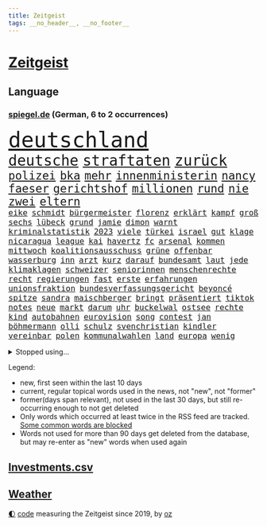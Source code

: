 ```yaml
---
title: Zeitgeist
tags: __no_header__, __no_footer__
---
```


# [Zeitgeist](https://oliz.io/zeitgeist/)

## Language

<h3><a href="https://www.spiegel.de" target="_blank">spiegel.de</a> (German, 6 to 2 occurrences)</h3>
<p style="font-family:monospace">
<span style="font-size:32pt"><a href="news_links.html#deutschland" class="current">deutschland</a></span>
<br>
<span style="font-size:22pt"><a href="news_links.html#deutsche" class="current">deutsche</a></span>
<span style="font-size:22pt"><a href="news_links.html#straftaten" class="current">straftaten</a></span>
<span style="font-size:22pt"><a href="news_links.html#zurück" class="current">zurück</a></span>
<br>
<span style="font-size:17pt"><a href="news_links.html#polizei" class="current">polizei</a></span>
<span style="font-size:17pt"><a href="news_links.html#bka" class="current">bka</a></span>
<span style="font-size:17pt"><a href="news_links.html#mehr" class="current">mehr</a></span>
<span style="font-size:17pt"><a href="news_links.html#innenministerin" class="current">innenministerin</a></span>
<span style="font-size:17pt"><a href="news_links.html#nancy" class="current">nancy</a></span>
<span style="font-size:17pt"><a href="news_links.html#faeser" class="current">faeser</a></span>
<span style="font-size:17pt"><a href="news_links.html#gerichtshof" class="current">gerichtshof</a></span>
<span style="font-size:17pt"><a href="news_links.html#millionen" class="current">millionen</a></span>
<span style="font-size:17pt"><a href="news_links.html#rund" class="current">rund</a></span>
<span style="font-size:17pt"><a href="news_links.html#nie" class="current">nie</a></span>
<span style="font-size:17pt"><a href="news_links.html#zwei" class="current">zwei</a></span>
<span style="font-size:17pt"><a href="news_links.html#eltern" class="current">eltern</a></span>
<br>
<span style="font-size:12pt"><a href="news_links.html#eike" class="new">eike</a></span>
<span style="font-size:12pt"><a href="news_links.html#schmidt" class="current">schmidt</a></span>
<span style="font-size:12pt"><a href="news_links.html#bürgermeister" class="current">bürgermeister</a></span>
<span style="font-size:12pt"><a href="news_links.html#florenz" class="current">florenz</a></span>
<span style="font-size:12pt"><a href="news_links.html#erklärt" class="current">erklärt</a></span>
<span style="font-size:12pt"><a href="news_links.html#kampf" class="current">kampf</a></span>
<span style="font-size:12pt"><a href="news_links.html#groß" class="current">groß</a></span>
<span style="font-size:12pt"><a href="news_links.html#sechs" class="current">sechs</a></span>
<span style="font-size:12pt"><a href="news_links.html#lübeck" class="current">lübeck</a></span>
<span style="font-size:12pt"><a href="news_links.html#grund" class="current">grund</a></span>
<span style="font-size:12pt"><a href="news_links.html#jamie" class="new">jamie</a></span>
<span style="font-size:12pt"><a href="news_links.html#dimon" class="new">dimon</a></span>
<span style="font-size:12pt"><a href="news_links.html#warnt" class="current">warnt</a></span>
<span style="font-size:12pt"><a href="news_links.html#kriminalstatistik" class="new">kriminalstatistik</a></span>
<span style="font-size:12pt"><a href="news_links.html#2023" class="current">2023</a></span>
<span style="font-size:12pt"><a href="news_links.html#viele" class="current">viele</a></span>
<span style="font-size:12pt"><a href="news_links.html#türkei" class="current">türkei</a></span>
<span style="font-size:12pt"><a href="news_links.html#israel" class="current">israel</a></span>
<span style="font-size:12pt"><a href="news_links.html#gut" class="current">gut</a></span>
<span style="font-size:12pt"><a href="news_links.html#klage" class="current">klage</a></span>
<span style="font-size:12pt"><a href="news_links.html#nicaragua" class="current">nicaragua</a></span>
<span style="font-size:12pt"><a href="news_links.html#league" class="current">league</a></span>
<span style="font-size:12pt"><a href="news_links.html#kai" class="current">kai</a></span>
<span style="font-size:12pt"><a href="news_links.html#havertz" class="current">havertz</a></span>
<span style="font-size:12pt"><a href="news_links.html#fc" class="current">fc</a></span>
<span style="font-size:12pt"><a href="news_links.html#arsenal" class="current">arsenal</a></span>
<span style="font-size:12pt"><a href="news_links.html#kommen" class="current">kommen</a></span>
<span style="font-size:12pt"><a href="news_links.html#mittwoch" class="current">mittwoch</a></span>
<span style="font-size:12pt"><a href="news_links.html#koalitionsausschuss" class="new">koalitionsausschuss</a></span>
<span style="font-size:12pt"><a href="news_links.html#grüne" class="current">grüne</a></span>
<span style="font-size:12pt"><a href="news_links.html#offenbar" class="current">offenbar</a></span>
<span style="font-size:12pt"><a href="news_links.html#wasserburg" class="new">wasserburg</a></span>
<span style="font-size:12pt"><a href="news_links.html#inn" class="new">inn</a></span>
<span style="font-size:12pt"><a href="news_links.html#arzt" class="current">arzt</a></span>
<span style="font-size:12pt"><a href="news_links.html#kurz" class="current">kurz</a></span>
<span style="font-size:12pt"><a href="news_links.html#darauf" class="current">darauf</a></span>
<span style="font-size:12pt"><a href="news_links.html#bundesamt" class="current">bundesamt</a></span>
<span style="font-size:12pt"><a href="news_links.html#laut" class="current">laut</a></span>
<span style="font-size:12pt"><a href="news_links.html#jede" class="current">jede</a></span>
<span style="font-size:12pt"><a href="news_links.html#klimaklagen" class="new">klimaklagen</a></span>
<span style="font-size:12pt"><a href="news_links.html#schweizer" class="current">schweizer</a></span>
<span style="font-size:12pt"><a href="news_links.html#seniorinnen" class="current">seniorinnen</a></span>
<span style="font-size:12pt"><a href="news_links.html#menschenrechte" class="current">menschenrechte</a></span>
<span style="font-size:12pt"><a href="news_links.html#recht" class="current">recht</a></span>
<span style="font-size:12pt"><a href="news_links.html#regierungen" class="current">regierungen</a></span>
<span style="font-size:12pt"><a href="news_links.html#fast" class="current">fast</a></span>
<span style="font-size:12pt"><a href="news_links.html#erste" class="current">erste</a></span>
<span style="font-size:12pt"><a href="news_links.html#erfahrungen" class="current">erfahrungen</a></span>
<span style="font-size:12pt"><a href="news_links.html#unionsfraktion" class="current">unionsfraktion</a></span>
<span style="font-size:12pt"><a href="news_links.html#bundesverfassungsgericht" class="current">bundesverfassungsgericht</a></span>
<span style="font-size:12pt"><a href="news_links.html#beyoncé" class="current">beyoncé</a></span>
<span style="font-size:12pt"><a href="news_links.html#spitze" class="current">spitze</a></span>
<span style="font-size:12pt"><a href="news_links.html#sandra" class="current">sandra</a></span>
<span style="font-size:12pt"><a href="news_links.html#maischberger" class="current">maischberger</a></span>
<span style="font-size:12pt"><a href="news_links.html#bringt" class="current">bringt</a></span>
<span style="font-size:12pt"><a href="news_links.html#präsentiert" class="current">präsentiert</a></span>
<span style="font-size:12pt"><a href="news_links.html#tiktok" class="current">tiktok</a></span>
<span style="font-size:12pt"><a href="news_links.html#notes" class="new">notes</a></span>
<span style="font-size:12pt"><a href="news_links.html#neue" class="current">neue</a></span>
<span style="font-size:12pt"><a href="news_links.html#markt" class="current">markt</a></span>
<span style="font-size:12pt"><a href="news_links.html#darum" class="current">darum</a></span>
<span style="font-size:12pt"><a href="news_links.html#uhr" class="current">uhr</a></span>
<span style="font-size:12pt"><a href="news_links.html#buckelwal" class="new">buckelwal</a></span>
<span style="font-size:12pt"><a href="news_links.html#ostsee" class="current">ostsee</a></span>
<span style="font-size:12pt"><a href="news_links.html#rechte" class="current">rechte</a></span>
<span style="font-size:12pt"><a href="news_links.html#kind" class="current">kind</a></span>
<span style="font-size:12pt"><a href="news_links.html#autobahnen" class="current">autobahnen</a></span>
<span style="font-size:12pt"><a href="news_links.html#eurovision" class="current">eurovision</a></span>
<span style="font-size:12pt"><a href="news_links.html#song" class="current">song</a></span>
<span style="font-size:12pt"><a href="news_links.html#contest" class="current">contest</a></span>
<span style="font-size:12pt"><a href="news_links.html#jan" class="current">jan</a></span>
<span style="font-size:12pt"><a href="news_links.html#böhmermann" class="current">böhmermann</a></span>
<span style="font-size:12pt"><a href="news_links.html#olli" class="current">olli</a></span>
<span style="font-size:12pt"><a href="news_links.html#schulz" class="current">schulz</a></span>
<span style="font-size:12pt"><a href="news_links.html#svenchristian" class="new">svenchristian</a></span>
<span style="font-size:12pt"><a href="news_links.html#kindler" class="current">kindler</a></span>
<span style="font-size:12pt"><a href="news_links.html#vereinbar" class="current">vereinbar</a></span>
<span style="font-size:12pt"><a href="news_links.html#polen" class="current">polen</a></span>
<span style="font-size:12pt"><a href="news_links.html#kommunalwahlen" class="current">kommunalwahlen</a></span>
<span style="font-size:12pt"><a href="news_links.html#land" class="current">land</a></span>
<span style="font-size:12pt"><a href="news_links.html#europa" class="current">europa</a></span>
<span style="font-size:12pt"><a href="news_links.html#wenig" class="current">wenig</a></span>
</p>
<details>
<summary>Stopped using...</summary>
<p class="former" style="font-size:12pt">
vollständig(1265) bitte(1264) staatschef(1264) szene(1264) beschimpft(1263) erscheinen(1263) manager(1263) phase(1263) überwinden(1263) christine(1262) gäste(1262) welchem(1262) anspruch(1261) begründung(1261) extreme(1261) for(1261) schwarzen(1261) teams(1261) verhandelt(1261) 12(1260) co₂(1260) einsatzkräfte(1260) freiheitsstrafe(1260) hubschrauber(1260) innenminister(1260) reiche(1260) abstimmen(1259) eis(1259) geholt(1259) wen(1259) ankündigung(1258) bremer(1258) carsten(1258) lebens(1258) nahverkehr(1258) beweisen(1257) hotel(1257) jury(1257) lager(1257) löste(1257) rechtsextremen(1257) summe(1257) zuständige(1257) öffnen(1257) angekommen(1256) einzug(1256) geduld(1256) maßnahme(1256) respekt(1256) termin(1256) täglich(1256) untersuchungsausschuss(1256) who(1256) anne(1255) bundesländern(1255) sinnvoll(1255) still(1255) stimme(1255) umwelt(1255) guter(1254) höher(1254) hölle(1254) niederlanden(1254) regiert(1254) trafen(1254) appell(1253) beruf(1253) entschädigung(1253) streitkräfte(1253) thailand(1253) geflüchteten(1252) geklärt(1252) infektion(1252) dezember(1251) sinn(1251) beleidigt(1250) entsetzen(1250) george(1250) homeoffice(1250) unterschiedlich(1250) klären(1249) saarland(1249) wälder(1249) beiträge(1248) genutzt(1248) meiner(1248) schaffte(1248) distanz(1247) gefangene(1247) optimistisch(1247) verbindet(1247) versuchte(1247) claudia(1246) deals(1246) schuss(1246) verschwand(1246) berühmten(1245) erwarten(1245) lücke(1245) gold(1244) spanische(1243) letztes(1241) zerstören(1240) analysiert(1239) garten(1239) rechtzeitig(1236) top(1236) kooperation(1234) beitrag(1232) papier(1232) schneider(1232) gesichert(1230) hinweis(1222) abgeschlossen(1217) ursprünglich(1210) karlsruhe(1208) schadensersatz(1192) cent(1151) lehrerin(1134) günstig(1117) hochschulen(1111) lahm(1095) interessen(1066) fußballstar(1051) waldbrände(1029) videoaufnahmen(1017) kleidung(1007) stundenlang(1005) kümmern(1000) bundesanwaltschaft(990) mächtigen(975) konzerns(958) nachspielzeit(945) erkrankte(942) übertragen(942) drauf(941) schlafen(935) nachmittag(931) befreiung(928) gewandt(921) getöteten(919) spiegelkorrespondent(912) kurze(899) zentralen(893) menschlichkeit(876) lieferungen(874) unserem(853) kompromiss(836) hochzeit(817) bundesinnenministerin(816) einrichtungen(808) spektakel(803) pekings(787) krankheiten(784) 49(778) heißen(777) überzeugung(774) aufhören(773) fehlverhalten(770) mbappé(764) transparenz(762) vereinigung(754) fluss(749) unmittelbar(745) hochrangigen(732) rezession(732) spart(720) niedersächsischen(717) indem(714) talent(713) antisemitische(708) humor(704) umstände(690) hitze(679) mordfall(677) trocken(676) weltverband(674) 1200(670) ausgebaut(665) hadert(664) titelverteidiger(659) joshua(658) prompt(645) schwimmen(636) 81(632) geschichtenewsletter(630) olympiasieger(622) usmilitär(621) digitale(619) freispruch(605) effekt(603) subventionen(602) protestbewegung(598) importiert(593) begrenzen(580) tobias(578) jude(574) antarktis(569) spionage(567) gerechtfertigt(559) bundesbank(558) ereignet(558) zurückkehren(558) rügt(556) praktisch(554) indiens(550) begegnung(545) dokumentieren(545) scheinbar(542) spiegelrecherche(540) bestimmen(539) lionel(537) knappe(529) versehen(525) 23jährige(522) parolen(521) desinformation(520) erben(517) bedrohungen(513) pistole(496) redet(493) spion(493) liberale(490) skepsis(486) kommentiert(480) wiederholen(479) 1991(478) saarlouis(478) 47(472) nico(471) internationalem(464) asylbewerber(462) arbeitsplätze(459) legendäre(456) ähnliche(456) perfekten(453) venedig(448) kulturstaatsministerin(446) aussieht(441) spezialkräfte(441) vorstand(439) miete(432) dauer(431) ricarda(430) vorstandschef(425) jason(424) republikanische(424) baden(422) leon(422) heran(419) floh(418) openai(418) springer(418) anderson(416) manöver(414) akt(409) fridays(409) tarifverhandlungen(408) bewertet(405) 1600(401) wegner(398) zuckerberg(397) wölfe(391) gebäuden(390) außergewöhnlich(389) berlinkreuzberg(389) 15jährigen(381) gejagt(380) statistischen(379) warb(378) gewartet(375) höhepunkt(375) verstärken(374) älteren(373) z(372) handelte(370) jugend(370) spektakulärer(367) mannheim(363) asylpolitik(361) beleg(361) wrack(360) li(359) aktueller(358) heutige(358) hauptrolle(357) betrunkener(356) gefangen(353) fußballverband(349) hauptsache(341) feierlichkeiten(338) samuel(338) 2010(336) klares(336) experiment(335) konrad(334) forscherin(330) breit(327) kremlkritiker(327) dir(324) spaniens(324) explodiert(323) versteckt(323) 15jährige(320) arabischen(320) arktis(320) ken(320) katrin(319) natur(316) plastikmüll(314) genießen(313) iphones(312) spektakulären(308) male(307) todesfälle(306) dämpfer(303) organisationen(302) bundeshaushalt(301) verfassung(301) vi(300) befürchtete(296) ford(294) einbestellt(292) verurteilen(290) kylian(289) mangelnden(289) budget(288) 77(286) gelaufen(286) saudische(286) erkennt(283) älterer(282) einzigen(280) gespielt(279) überprüft(277) erwärmung(273) interessiert(273) schnellstmöglich(269) obersten(266) abwenden(265) langjährigen(263) schwach(262) bahrain(260) architekten(259) killer(259) schwedens(259) bewerbungen(257) besiegen(256) verfilmt(256) travis(254) erweitert(252) stockt(250) desaster(248) warmen(248) schneidet(244) zeitgleich(242) schönste(239) froh(238) wmtitel(238) skurriler(236) jungs(234) wissenschaftlich(234) ernste(232) adenauer(231) gruppenvergewaltigung(229) stoppte(229) natürlichen(225) hilferuf(224) sicherheitsrat(224) anfangen(221) ausnahmezustand(221) o’connor(221) reisenden(221) effekte(218) ehrung(218) widersprüchliche(218) betrachten(217) detaillierte(217) drogenboss(213) sperre(212) wolff(212) leser(210) straflager(210) american(209) niederlegen(207) gestiegenen(206) parat(206) erstattet(205) superreiche(205) medaillen(203) zivilbevölkerung(203) bbc(202) deine(201) neuesten(200) klimageld(199) dumm(198) einziges(198) gleis(198) technisch(198) berger(197) achtzigerjahren(194) suv(193) jugendstrafe(192) neuauflage(192) verbrannte(192) verstößen(192) weltmeistertitel(192) einflussreiche(191) gerechter(188) quelle(188) unbehelligt(188) vorgang(188) archäologen(187) aserbaidschan(187) palästinensischer(185) sanften(185) serbiens(185) verfolgte(185) minimal(184) abgeschossen(183) moldau(183) abspaltung(182) darstellen(182) engländer(182) eröffneten(182) auferstehung(181) bernstein(180) oppositionspolitiker(180) jubiläum(179) verhalf(178) darstellung(177) schlicht(177) strafgerichtshof(177) überraschte(177) sibirien(176) untergegangen(176) volle(176) weinen(176) weltgrößte(176) ausfällen(175) rockstar(175) putzen(173) völkerrecht(173) gelebt(171) gestiegener(171) version(171) zentralrat(171) spiegelrekonstruktion(168) stocken(168) flüchtlingsunterkunft(167) inselstaat(167) 43(166) flüchtig(166) 2035(165) 41jährige(165) 14jährige(164) asylverfahren(164) schafften(164) granate(163) ausfälle(162) besetzung(162) kelce(162) nichtstun(162) osteuropa(162) haftbefehle(161) arbeite(160) klassischen(160) gerätselt(159) vermittlung(159) abgelöst(158) neuerungen(158) scharen(158) umwege(158) zentralrats(157) ratschläge(156) axel(155) bauten(154) bevorzugt(154) hinterzogen(154) gewerkschafter(153) höchster(153) rudolf(153) 1100(151) audio(150) emotionaler(150) kilometern(150) kriegen(150) wilde(150) pflegeheim(149) teilgenommen(149) ungeklärten(149) hof(147) überfällig(147) gazastadt(145) hrubesch(145) volleyball(145) engere(144) erschreckende(144) führerscheinprüfung(143) kilo(143) sturmflut(143) 45jährige(142) länderchefs(142) bestes(141) eskalationen(141) hasses(141) hindern(141) monatlich(141) tanz(141) attraktiver(140) neigen(140) pickup(140) adam(139) enthält(139) konditionen(139) sahen(139) ingenieur(138) júnior(137) karim(137) spdpolitikerin(137) bewegenden(136) option(136) niedrigsten(135) qualitäten(135) eminem(134) fdppolitikerin(134) herbe(134) oftmals(134) stille(133) verpackungsmüll(133) eautobauer(132) landtags(131) rendite(131) großvater(130) künstlerische(130) usamerikanischen(130) verzögerungstaktik(130) ähnliches(130) bundesamts(129) ausführlich(128) maine(128) sowjetunion(128) aufzeichnungen(126) sprecherin(125) unrwa(125) schwerin(124) ausschlussverfahren(123) eingelegt(123) mccann(123) schwindet(123) bundeskriminalamt(122) bewältigen(121) mitarbeiterinnen(121) immobilienkäufer(120) freitagmorgen(119) hingerichtet(119) ruht(119) verhält(119) wobei(119) 102(118) betreut(118) championsleaguespiel(118) haley(118) nikki(118) präsidentschaftskandidatur(118) verwüstete(118) endgültige(115) pia(115) verschicken(115) bundesligisten(114) joel(114) onlinewerbung(114) selbstbestimmung(114) stream(113) kopfschmerzen(112) siegesserie(112) tarifkonflikt(112) beteiligen(110) blaue(110) altman(109) spurensuche(109) beschämend(108) doku(108) pentagon(108) ostdeutschen(107) bedrängnis(106) carlo(106) weitreichende(106) bewohnern(105) fertigung(105) saisonauftakt(105) bestraft(104) paula(104) berechnung(103) durchsuchten(103) dutzender(102) aden(101) bewiesen(101) etlichen(101) nbaspieler(101) verbundene(101) menschenrechtsorganisationen(100) penis(100) zugeständnisse(100) hochrangiger(99) prize(99) überschreiten(99) ansehen(98) erfolgserlebnis(98) geschäftsmodelle(98) widersacher(98) autoritäre(97) erwägen(97) häusliche(96) dubai(95) tausender(95) zugelegt(95) dokumentierte(94) durchgeführt(94) eingegangen(94) rückschläge(94) unbesetzt(94) fortnite(93) kyoto(93) stiehlt(93) untergrund(93) eingezogen(92) vorwahlen(92) wow(92) gera(91) geschlechtsverkehr(91) hungern(91) kakao(91) malte(91) quote(91) ungeplante(91) verbrennungsmotor(91) wundert(91) demokratien(90) grande(90) hinunter(90) maduro(90) nicolás(90) traumjob(90) überragte(90) amerikas(89) personenverkehr(89) schokolade(89) unnötig(89) act(88) grünenfraktionsvize(88) reizt(88) schreckschusswaffe(88) sozialabgaben(88) weltreise(88) formulierungen(87) immunität(87) lautsprecher(87) putingegner(87) aussteigerin(86) beschmieren(86) gta(86) nachhilfe(86) ostdeutsche(86) schlachtfeld(86) schäumt(86) bunker(85) doll(85) huthimiliz(85) lambsdorff(85) missbrauchsfälle(85) rimini(85) klimaschützern(84) schimpft(84) timo(84) weltgemeinschaft(84) berühren(83) besprechung(83) danke(83) erkunden(83) kameramann(83) skilanglauf(83) abschlussdokument(82) anfahren(82) handgreiflich(82) matterhorn(82) suizide(82) appstore(81) entstandene(81) gebrannt(81) have(81) to(81) true(81) 32jährige(80) berlinale(80) geldanlage(80) hotelzimmer(80) topposten(80) wirtschaftswachstum(80) handelsschiff(79) marktmacht(79) militärallianz(79) männchen(79) patriarchat(79) schrittweise(79) elektromodell(78) huthiangriffen(78) liveblog(78) pornhub(78) spionageabwehr(78) stripchat(78) widmen(78) xvideos(78) zusteht(78) 47jähriger(77) athen(77) feigheit(77) hinrunde(77) schwedt(77) unerreichbar(77) datieren(76) kriegswaffen(76) millionenbetrag(76) motorsportchef(76) dreistelligen(75) erwähnt(75) medizinischen(75) timesumfrage(75) verbandspräsident(75) wahlzettel(75) archiv(74) bedrängt(74) bestellung(74) erziehung(74) gíslason(74) lamberty(74) landschaften(74) plattner(74) routine(74) vorwahl(74) ziert(74) 276(73) bombe(73) hollywoods(73) nutzungsrechte(73) tabak(73) babybauch(72) bachmut(72) bestatter(72) einführen(72) festgenommenen(72) hakenkreuzen(72) informationskrieg(72) schwäbisch(72) sogenanntes(72) staatsmacht(72) antalya(71) einzigartigen(71) familienstreit(71) gegenkandidaten(71) ordentlich(71) teuerung(71) weltgeschehen(71) beamter(70) feminismus(70) fotografen(70) katastrophal(70) niedersächsische(70) sirenen(70) witze(70) co₂preis(69) droge(69) eisbären(69) hennig(69) kampfpause(69) kranken(69) pott(69) schaulustige(69) billigen(68) brandenburgischen(68) carvalho(68) gelb(68) gesprächsbereit(68) hilfskorridor(68) house(68) qiang(68) valencia(68) volkskongress(68) gruppenfoto(67) supermodel(67) entdeckungen(66) flugobjekt(66) buchenwald(65) jahrmillionen(65) lovestory(65) sabotieren(65) sozialist(65) witzigsten(65) örtliche(65) eindeutigen(64) französin(64) geringe(64) margarine(64) oscar(64) verunglückten(64) wimbledonsiegerin(64) wirtschaftsflaute(64) format(63) houston(63) katz(63) reiseerlebnisse(63) schallmauer(63) trauerfeier(63) ute(63) bediente(62) bestsellerautor(62) dating(62) halbinsel(62) wanderung(62) auslaufende(61) beschädigen(61) betreffen(61) beweis(61) rekordhitze(61) trainings(61) verden(61) 122(60) berühmteste(60) bestürzung(60) faule(60) gehweg(60) geschäftsjahr(60) gittern(60) militärübungen(60) patzer(60) 900(59) berufstätige(59) deutschlandweit(59) landsleuten(59) sommermärchen(59) daheim(58) hai(58) immun(58) notlandung(58) reichste(58) siebzigerjahren(58) survive(58) usluftfahrtbehörde(58) anrücken(57) partnerschaften(57) rentenversicherung(57) ballade(56) drittstaatenlösung(56) hungersnot(56) kohlekraftwerk(56) theorien(56) üblichen(56) agrarpolitik(55) ancelotti(55) meere(55) sinéad(55) trecker(55) visionen(55) bamf(54) halberstadt(54) heile(54) obdachlosigkeit(54) rematch(54) streikt(54) vollzeit(54) wiegelt(54) zusammenkunft(54) 1984(53) abtrünnige(53) aufenthalt(53) darlehen(53) handle(53) irgendwie(53) verglühen(53) belangt(52) geprägte(52) nationalpark(52) spürbar(52) trauung(52) vielversprechende(52) deutschfranzösischen(51) eingesetzter(51) great(51) konkurrentin(51) kritischem(51) satellit(51) schreit(51) tuesday(51) urheberrechtsklage(51) brosnan(50) entschädigt(50) festhalten(50) kriegsgefangene(50) pierce(50) schifffahrt(50) sumpf(50) umgeleitet(50) versicherten(50) dier(49) eritreaveranstaltung(49) galaxie(49) kämen(49) rudert(48) wiederholten(48) ardern(47) gemeinsamkeiten(47) huthirakete(47) jacinda(47) stellung(47) sunaks(47) yeti(47) zahm(47) beliebte(46) bunte(46) cillian(46) filmfestspiele(46) hagen(46) harvey(46) lenken(46) murphy(46) rüttelt(46) spionageverdacht(46) unabhängigen(46) argumentiert(45) aufseher(45) ausländischer(45) carles(45) kay(45) kontroversen(45) wirecardmanager(45) drohnenattacke(44) labour(44) münchnern(44) schwenk(44) unfair(44) wühlen(44) übertragung(44) expertenrat(43) ios(43) omen(43) rettete(43) transport(43) zurückgerufen(43) antischiffsrakete(42) bearbeiten(42) busse(42) fußballturnier(42) inwiefern(42) kranker(42) marie(42) prügelten(42) ratschlag(42) syrischen(42) territorium(42) vergangenes(42) arthur(41) huthiraketen(41) vietnam(41) ag(40) chatgptentwickler(40) ostbeauftragte(40) rentnern(40) ussoldaten(40) amtsvorgänger(39) begünstigung(39) bucht(39) exekutiert(39) gepostet(39) grausamen(39) kalaschnikow(39) minderjährigen(39) peinlichen(39) ausüben(38) gefressen(38) osloer(38) rückzieher(38) teilten(38) adria(37) auszurichten(37) knickt(37) perfiden(37) regierungsflieger(37) therapeuten(37) esc(36) kinderintensivstation(36) kolumnistin(36) luftsicherheitskräfte(36) oh(36) skirennen(36) strukturelle(36) strömen(36) zeitungsinterview(36) üppiges(36) beschneiden(35) eigenschaft(35) landrat(35) neunten(35) rumpfteils(35) unteren(35) verkürzt(35) cdukandidat(34) unogericht(34) benfares(33) dopingverdacht(33) gerügt(33) großeltern(33) saaleorlakreis(33) versenkt(33) chemieriesen(32) feedback(32) implantiert(32) unerwartetes(32) verpflanzte(32) öpnv(32) emojis(31) exmatrikulation(31) formel1fahrer(31) gelegenen(31) gesetzespaket(31) schrecklich(31) sicheres(31) webseite(31) abziehen(30) blau(30) gäbe(30) herne(30) interner(30) militärgeheimdienst(30) oppositioneller(30) politikwissenschaftler(30) raketentests(30) ramponiert(30) schwarzmeerflotte(30) agnieszka(29) epoche(29) etabliert(29) leuchtturmwärter(29) maulwurf(29) sicherheitsschleusen(29) sichtlich(29) wohnmobil(29) zusammengeschlagen(29) überwand(29) autoexperte(28) dudenhöffer(28) ersehnte(28) ferdinand(28) marathon(28) milliardenprogramm(28) sektor(28) usvorwahlen(28) anfeindungen(27) angewachsen(27) drogenpolitik(27) einsparen(27) kraftwerk(27) obst(27) sportfunktionär(27) auszugeben(26) gesänge(26) israelkritik(26) pitzke(26) prorussische(26) chemikalie(25) fertig(25) gefeuert(25) ladung(25) mittelstand(25) zwangspause(25) achterbahn(24) ausmacht(24) bewaffnung(24) einsetzt(24) frist(24) hilfsgelder(24) spielball(24) telegram(24) beruflichen(23) enteignung(23) menschenrechtsverletzungen(23) rosneft(23) abschließt(22) ammerland(22) bemerkenswerter(22) benannt(22) facebookkonzern(22) jahrestag(22) russinnen(22) sensible(22) zerren(22) übertrieben(22) diversität(21) erweiterung(21) gefilmt(21) gesiegt(21) henriksen(21) iwforscher(21) simona(21) trost(21) architektur(20) lazio(20) rivalisierende(20) spitzen(20) trackt(20) beistandspflicht(19) dune(19) flugzeughersteller(19) junges(19) raub(19) rückfall(19) vorgeführt(19) fortzusetzen(18) pussy(18) sabotage(18) schwedin(18) schwimmer(18) seltsamen(18) volkswirtschaften(18) aufstrebender(17) eindeutig(16) notoperiert(16) preisgegeben(16) seeleute(16) touristin(16) besetzen(15) cdumann(15) rihanna(15) transfer(15) bobwm(14) chatrian(14) eingehalten(14) erziehen(14) kriminell(14) nahrungskette(14) siegessicher(14) unheimlich(14) beziffert(13) dienen(13) entkamen(13) kinski(13) marseille(13) nacktszenen(13) nastassja(13) offiziere(13) reifezeugnis(13) trauernden(13) stabilisieren(12) unterlagen(12) usarmee(12) vorgesehene(12) 58jähriger(11) daherkommt(11) garri(11) hanau(11) höß(11) kasparow(11) nüsse(11) sergej(11) speeddating(11)
</p>
</details>
<p>Legend:
<ul>
<li><span class="new">new</span>, first seen within the last 10 days</li>
<li><span class="current">current</span>, regular topical words used in the news, not "new", not "former"</li>
<li><span class="former">former(days span relevant)</span>, not used in the last 30 days, but still re-occurring enough to not get deleted</li>
<li>Only words which occurred at least twice in the RSS feed are tracked. <a href="language/filters.py">Some common words are blocked</a></li>
<li>Words not used for more than 90 days get deleted from the database, but may re-enter as "new" words when used again</li>
</ul>
</p>

## [Investments](investments.html)[.csv](investments.csv)

## [Weather](weather.html)

<footer>
<a href="javascript:toggleTheme()" class="nav">🌓</a>
<a href="https://github.com/ooz/zeitgeist">code</a> measuring the Zeitgeist since 2019, by <a href="https://oliz.io">oz</a>
</footer>
